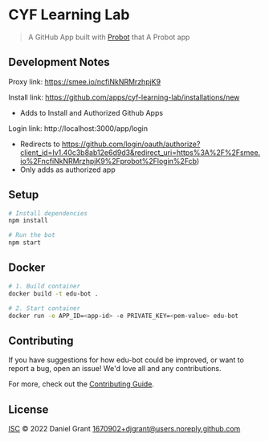 # CYF Learning Lab

> A GitHub App built with [Probot](https://github.com/probot/probot) that A Probot app

## Development Notes

Proxy link: https://smee.io/ncfiNkNRMrzhpjK9

Install link: https://github.com/apps/cyf-learning-lab/installations/new

- Adds to Install and Authorized Github Apps

Login link: http://localhost:3000/app/login

- Redirects to https://github.com/login/oauth/authorize?client_id=Iv1.40c3b8ab12e6d9d3&redirect_uri=https%3A%2F%2Fsmee.io%2FncfiNkNRMrzhpjK9%2Fprobot%2Flogin%2Fcb)
- Only adds as authorized app

## Setup

```sh
# Install dependencies
npm install

# Run the bot
npm start
```

## Docker

```sh
# 1. Build container
docker build -t edu-bot .

# 2. Start container
docker run -e APP_ID=<app-id> -e PRIVATE_KEY=<pem-value> edu-bot
```

## Contributing

If you have suggestions for how edu-bot could be improved, or want to report a bug, open an issue! We'd love all and any contributions.

For more, check out the [Contributing Guide](CONTRIBUTING.md).

## License

[ISC](LICENSE) © 2022 Daniel Grant <1670902+djgrant@users.noreply.github.com>
